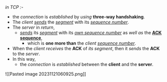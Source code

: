  *in TCP :-*
- the *connection* is *established* by *using* **three-way handshaking**. 
- The *client* <u>*sends*</u> the <u>*segment*</u> with its <u>*sequence number*</u>.
- The *server* in *return*,
	- <u>*sends*</u> its <u>*segment*</u> with its <u>*own sequence number*</u> as *well* *as* the <u>**ACK sequence**</u>,
		- which is **one more than** the *client* <u>*sequence number*</u>.
- When the *client receives* the **ACK** of *its segment*, then it *sends* the **ACK** to the *server*.
- In this way,
	- the *connection* is *established* between the **client** and the **server**.

![[Pasted image 20231121060925.png]]